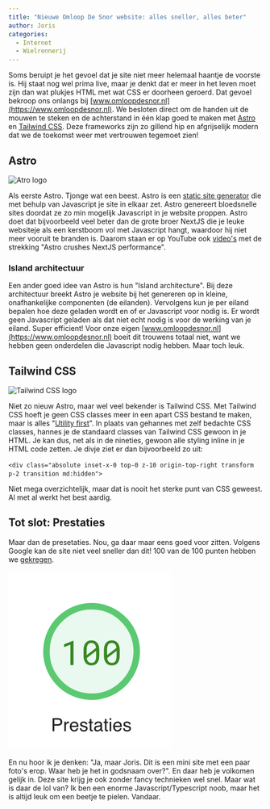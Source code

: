 ```yaml
---
title: "Nieuwe Omloop De Snor website: alles sneller, alles beter"
author: Joris
categories:
  - Internet
  - Wielrennerij
---
```


Soms beruipt je het gevoel dat je site niet meer helemaal haantje de voorste is. Hij staat nog wel prima live, maar je denkt dat er meer in het leven moet zijn dan wat plukjes HTML met wat CSS er doorheen geroerd. Dat gevoel bekroop ons onlangs bij [www.omloopdesnor.nl](https://www.omloopdesnor.nl). We besloten direct om de handen uit de mouwen te steken en de achterstand in één klap goed te maken met [Astro](https://astro.build) en [Tailwind CSS](https://tailwindcss.com/). Deze frameworks zijn zo gillend hip en afgrijselijk modern dat we de toekomst weer met vertrouwen tegemoet zien!

## Astro

![Atro logo](https://astro.build/assets/press/full-logo-light.svg)

Als eerste Astro. Tjonge wat een beest. Astro is een [static site generator](https://en.wikipedia.org/wiki/Static_site_generator) die met behulp van Javascript je site in elkaar zet. Astro genereert bloedsnelle sites doordat ze zo min mogelijk Javascript in je website proppen. Astro doet dat bijvoorbeeld veel beter dan de grote broer NextJS die je leuke websiteje als een kerstboom vol met Javascript hangt, waardoor hij niet meer vooruit te branden is. Daarom staan er op YouTube ook [video's](https://www.youtube-nocookie.com/watch?v=PSzCtdM20Fc) met de strekking "Astro crushes NextJS performance".

### Island architectuur

Een ander goed idee van Astro is hun "Island architecture". Bij deze architectuur breekt Astro je website bij het genereren op in kleine, onafhankelijke componenten (de eilanden). Vervolgens kun je per eiland bepalen hoe deze geladen wordt en of er Javascript voor nodig is. Er wordt geen Javascript geladen als dat niet echt nodig is voor de werking van je eiland. Super efficient! Voor onze eigen [www.omloopdesnor.nl](https://www.omloopdesnor.nl) boeit dit trouwens totaal niet, want we hebben geen onderdelen die Javascript nodig hebben. Maar toch leuk.

## Tailwind CSS

![Tailwind CSS logo](https://raw.githubusercontent.com/tailwindlabs/tailwindcss/master/.github/logo-light.svg)

Niet zo nieuw Astro, maar wel veel bekender is Tailwind CSS. Met Tailwind CSS hoeft je geen CSS classes meer in een apart CSS bestand te maken, maar is alles "[Utility first](https://tailwindcss.com/docs/utility-first)". In plaats van gehannes met zelf bedachte CSS classes, hannes je de standaard classes van Tailwind CSS gewoon in je HTML. Je kan dus, net als in de nineties, gewoon alle styling inline in je HTML code zetten. Je divje ziet er dan bijvoorbeeld zo uit:

`<div class="absolute inset-x-0 top-0 z-10 origin-top-right transform p-2 transition md:hidden">`

Niet mega overzichtelijk, maar dat is nooit het sterke punt van CSS geweest. Al met al werkt het best aardig.

## Tot slot: Prestaties

Maar dan de presetaties. Nou, ga daar maar eens goed voor zitten. Volgens Google kan de site niet veel sneller dan dit! 100 van de 100 punten hebben we [gekregen](https://pagespeed.web.dev/report?url=https%3A%2F%2Fomloopdesnor.nl%2F&form_factor=mobile).

![bloedsnel](../assets/posts/ods-site-100.png)

En nu hoor ik je denken: "Ja, maar Joris. Dit is een mini site met een paar foto's erop. Waar heb je het in godsnaam over?". En daar heb je volkomen gelijk in. Deze site krijg je ook zonder fancy technieken wel snel. Maar wat is daar de lol van? Ik ben een enorme Javascript/Typescript noob, maar het is altijd leuk om een beetje te pielen. Vandaar.
